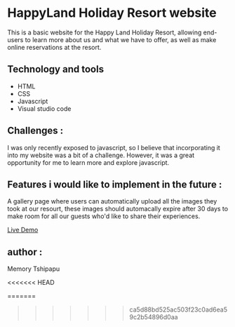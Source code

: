 # HappyLand Holiday Resort website
This is a basic website for the Happy Land Holiday Resort, allowing end-users to learn more about us and what we have to offer, as well as make online reservations at the resort.

## Technology and tools 
* HTML
* CSS
* Javascript
* Visual studio code

## Challenges :
I was only recently exposed to javascript, so I believe that incorporating it into my website was a bit of a challenge. However, it was a great opportunity for me to learn more and explore javascript.

## Features i would like to implement in the future :
A gallery page where users can automatically upload all the images they took at our resourt, these images should automacally expire after 30 days to make room for all our guests who'd like to share their experiences.

[Live Demo](https://www.google.com)

## author :
Memory Tshipapu 

<<<<<<< HEAD


=======
>>>>>>> ca5d88bd525ac503f23c0ad6ea59c2b54896d0aa
